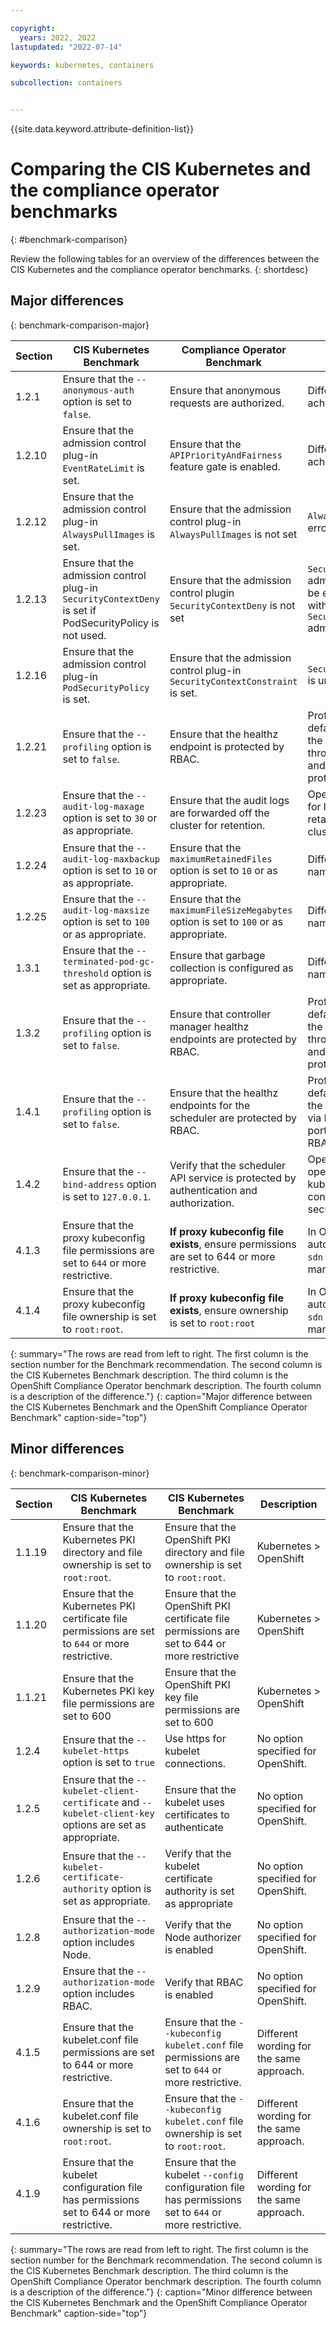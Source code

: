 ```yaml
---

copyright: 
  years: 2022, 2022
lastupdated: "2022-07-14"

keywords: kubernetes, containers

subcollection: containers


---
```


{{site.data.keyword.attribute-definition-list}}



# Comparing the CIS Kubernetes and the compliance operator benchmarks
{: #benchmark-comparison}

Review the following tables for an overview of the differences between the CIS Kubernetes and the compliance operator benchmarks.
{: shortdesc}

## Major differences
{: benchmark-comparison-major}

| Section | CIS Kubernetes Benchmark| Compliance Operator Benchmark| Description |
| ---| --- | --- | --- |
| 1.2.1 | Ensure that the `--anonymous-auth` option is set to `false`. | Ensure that anonymous requests are authorized. | Different approaches to acheive the same purpose. |
| 1.2.10 | Ensure that the admission control plug-in `EventRateLimit` is set. | Ensure that the `APIPriorityAndFairness` feature gate is enabled. | Different approaches to achieve the same purpose.|
| 1.2.12 | Ensure that the admission control plug-in `AlwaysPullImages` is set. | Ensure that the admission control plug-in `AlwaysPullImages` is not set | `AlwaysPullImages` causes error on OpenShift. |
| 1.2.13 | Ensure that the admission control plug-in `SecurityContextDeny` is set if PodSecurityPolicy is not used. | Ensure that the admission control plugin `SecurityContextDeny` is not set | `SecurityContextDeny` admission controller can't be enabled as it conflicts with the `SecurityContextConstraint` admission controller. |
| 1.2.16 | Ensure that the admission control plug-in `PodSecurityPolicy` is set. | Ensure that the admission control plug-in `SecurityContextConstraint` is set. | `SecurityContextConstraint` is unique to OpenShift |
| 1.2.21 | Ensure that the `--profiling` option is set to `false`. | Ensure that the healthz endpoint is protected by RBAC. | Profiling is enabled by default in OpenShift, but the profiling data is sent through the healthz port and the port must be protected by RBAC. |
| 1.2.23 | Ensure that the `--audit-log-maxage` option is set to `30` or as appropriate. | Ensure that the audit logs are forwarded off the cluster for retention. | OpenShift has an operator for logging instead of retaining logs in the cluster. |
| 1.2.24 | Ensure that the `--audit-log-maxbackup` option is set to `10` or as appropriate. | Ensure that the `maximumRetainedFiles` option is set to `10` or as appropriate. | Different parameter names. |
| 1.2.25 | Ensure that the `--audit-log-maxsize` option is set to `100` or as appropriate. | Ensure that the `maximumFileSizeMegabytes` option is set to `100` or as appropriate. | Different parameter names. |
| 1.3.1 | Ensure that the `--terminated-pod-gc-threshold` option is set as appropriate. | Ensure that garbage collection is configured as appropriate. | Different parameter names. |
| 1.3.2 | Ensure that the `--profiling` option is set to `false`. | Ensure that controller manager healthz endpoints are protected by RBAC. | Profiling is enabled by default in OpenShift, but the profiling data is sent through the  healthz port and the port must be protected by RBAC. |
| 1.4.1 | Ensure that the `--profiling` option is set to `false`. | Ensure that the healthz endpoints for the scheduler are protected by RBAC. | Profiling is enabled by default in OpenShift, but the profiling data is sent via healthz port and the port must be protected by RBAC. |
| 1.4.2 | Ensure that the `--bind-address` option is set to `127.0.0.1`. | Verify that the scheduler API service is protected by authentication and authorization. | OpenShift has different operator than vanilla kubernetes, and configuration for its security differs |
| 4.1.3 | Ensure that the proxy kubeconfig file permissions are set to `644` or more restrictive. | **If proxy kubeconfig file exists**, ensure permissions are set to 644 or more restrictive. | In OpenShift, the file is automatically created by `sdn` controller in a secure manner. |
| 4.1.4 | Ensure that the proxy kubeconfig file ownership is set to `root:root`. | **If proxy kubeconfig file exists**, ensure ownership is set to `root:root` | In OpenShift, the file is automatically created by `sdn` controller in a secure manner. |
{: summary="The rows are read from left to right. The first column is the section number for the Benchmark recommendation. The second column is the CIS Kubernetes Benchmark description. The third column is the OpenShift Compliance Operator benchmark description. The fourth column is a description of the difference."}
{: caption="Major difference between the CIS Kubernetes Benchmark and the OpenShift Compliance Operator Benchmark" caption-side="top"}

## Minor differences
{: benchmark-comparison-minor}

| Section | CIS Kubernetes Benchmark| CIS Kubernetes Benchmark| Description |
| ---| --- | --- | --- |
| 1.1.19 | Ensure that the Kubernetes PKI directory and file ownership is set to `root:root`. | Ensure that the OpenShift PKI directory and file ownership is set to `root:root`. | Kubernetes > OpenShift |
| 1.1.20 | Ensure that the Kubernetes PKI certificate file permissions are set to `644` or more restrictive. | Ensure that the OpenShift PKI certificate file permissions are set to 644 or more restrictive | Kubernetes > OpenShift |
| 1.1.21 | Ensure that the Kubernetes PKI key file permissions are set to 600 | Ensure that the OpenShift PKI key file permissions are set to 600 | Kubernetes > OpenShift |
| 1.2.4 | Ensure that the `--kubelet-https` option is set to `true` | Use https for kubelet connections. | No option specified for OpenShift. |
| 1.2.5 | Ensure that the `--kubelet-client-certificate` and `--kubelet-client-key` options are set as appropriate. | Ensure that the kubelet uses certificates to authenticate | No option specified for OpenShift. |
| 1.2.6 | Ensure that the `--kubelet-certificate-authority` option is set as appropriate. | Verify that the kubelet certificate authority is set as appropriate | No option specified for OpenShift. |
| 1.2.8 | Ensure that the `--authorization-mode` option includes Node. | Verify that the Node authorizer is enabled | No option specified for OpenShift. |
| 1.2.9 | Ensure that the `--authorization-mode` option includes RBAC. | Verify that RBAC is enabled | No option specified for OpenShift. |
| 4.1.5 | Ensure that the kubelet.conf file permissions are set to 644 or more restrictive. | Ensure that the `--kubeconfig kubelet.conf` file permissions are set to `644` or more restrictive. | Different wording for the same approach. |
| 4.1.6 | Ensure that the kubelet.conf file ownership is set to `root:root`. | Ensure that the `--kubeconfig kubelet.conf` file ownership is set to `root:root`. | Different wording for the same approach. |
| 4.1.9 | Ensure that the kubelet configuration file has permissions set to 644 or more restrictive. | Ensure that the kubelet `--config` configuration file has permissions set to `644` or more restrictive. | Different wording for the same approach. |
{: summary="The rows are read from left to right. The first column is the section number for the Benchmark recommendation. The second column is the CIS Kubernetes Benchmark description. The third column is the OpenShift Compliance Operator benchmark description. The fourth column is a description of the difference."}
{: caption="Minor difference between the CIS Kubernetes Benchmark and the OpenShift Compliance Operator Benchmark" caption-side="top"}

